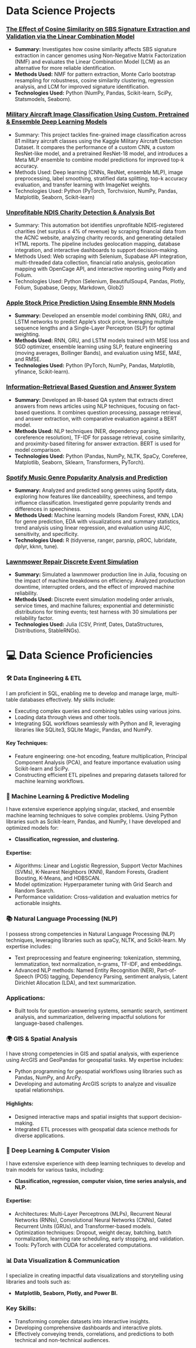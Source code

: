 # Data Science Projects

### [**The Effect of Cosine Similarity on SBS Signature Extraction and Validation via the Linear Combination Model**](https://github.com/Jmarkey11/The-Effect-of-Cosine-Similarity-on-SBS-Signature-Extraction-and-Validation)

- **Summary:** Investigates how cosine similarity affects SBS signature extraction in cancer genomes using Non-Negative Matrix Factorization (NMF) and evaluates the Linear Combination Model (LCM) as an alternative for more reliable identification.  
- **Methods Used:** NMF for pattern extraction, Monte Carlo bootstrap resampling for robustness, cosine similarity clustering, regression analysis, and LCM for improved signature identification.  
- **Technologies Used:** Python (NumPy, Pandas, Scikit-learn, SciPy, Statsmodels, Seaborn).

### [**Military Aircraft Image Classification Using Custom, Pretrained & Ensemble Deep Learning Models**](https://github.com/Jmarkey11/Military-Aircraft-Image-Classification/tree/main)

- Summary: This project tackles fine-grained image classification across 81 military aircraft classes using the Kaggle Military Aircraft Detection Dataset. It compares the performance of a custom CNN, a custom ResNet-like model, and a pretrained ResNet-18 model, and introduces a Meta MLP ensemble to combine model predictions for improved top-k accuracy.
- Methods Used: Deep learning (CNNs, ResNet, ensemble MLP), image preprocessing, label smoothing, stratified data splitting, top-k accuracy evaluation, and transfer learning with ImageNet weights.
- Technologies Used: Python (PyTorch, Torchvision, NumPy, Pandas, Matplotlib, Seaborn, Scikit-learn)

### [**Unprofitable NDIS Charity Detection & Analysis Bot**](https://github.com/Jmarkey11/Unprofitable-NDIS-Charity-Web-Scraping-And-Analysis)
- Summary: This automation bot identifies unprofitable NDIS-registered charities (net surplus ≤ 4% of revenue) by scraping financial data from the ACNC website, analyzing charity records, and generating detailed HTML reports. The pipeline includes geolocation mapping, database integration, and interactive dashboards to support decision-making.
- Methods Used: Web scraping with Selenium, Supabase API integration, multi-threaded data collection, financial ratio analysis, geolocation mapping with OpenCage API, and interactive reporting using Plotly and Folium.
- Technologies Used: Python (Selenium, BeautifulSoup4, Pandas, Plotly, Folium, Supabase, Geopy, Markdown, Glob2)

### [**Apple Stock Price Prediction Using Ensemble RNN Models**](https://github.com/Jmarkey11/Stock-Price-Prediction-Using-Ensemble-RNN-Models)

- **Summary:** Developed an ensemble model combining RNN, GRU, and LSTM networks to predict Apple’s stock price, leveraging multiple sequence lengths and a Single-Layer Perceptron (SLP) for optimal weighting.  
- **Methods Used:** RNN, GRU, and LSTM models trained with MSE loss and SGD optimizer, ensemble learning using SLP, feature engineering (moving averages, Bollinger Bands), and evaluation using MSE, MAE, and RMSE.  
- **Technologies Used:** Python (PyTorch, NumPy, Pandas, Matplotlib, yfinance, Scikit-learn).

### [**Information-Retrieval Based Question and Answer System**](https://github.com/Jmarkey11/Article-Question-and-Answer-System)  

- **Summary:** Developed an IR-based QA system that extracts direct answers from news articles using NLP techniques, focusing on fact-based questions. It combines question processing, passage retrieval, and answer extraction, with comparative evaluation against a BERT model.  
- **Methods Used:** NLP techniques (NER, dependency parsing, coreference resolution), TF-IDF for passage retrieval, cosine similarity, and proximity-based filtering for answer extraction. BERT is used for model comparison.  
- **Technologies Used:** Python (Pandas, NumPy, NLTK, SpaCy, Coreferee, Matplotlib, Seaborn, Sklearn, Transformers, PyTorch).

### [**Spotify Music Genre Popularity Analysis and Prediction**](https://github.com/Jmarkey11/Music-Genre-Analysis-and-Prediction)  

- **Summary:** Analyzed and predicted song genres using Spotify data, exploring how features like danceability, speechiness, and tempo influence classification. Investigated genre popularity trends and differences in speechiness.  
- **Methods Used:** Machine learning models (Random Forest, KNN, LDA) for genre prediction, EDA with visualizations and summary statistics, trend analysis using linear regression, and evaluation using AUC, sensitivity, and specificity.  
- **Technologies Used:** R (tidyverse, ranger, parsnip, pROC, lubridate, dplyr, kknn, tune).

### [**Lawnmower Repair Discrete Event Simulation**](https://github.com/Jmarkey11/Lawnmower-Repair-Discrete-Event-Simulation)  

- **Summary:** Simulated a lawnmower production line in Julia, focusing on the impact of machine breakdowns on efficiency. Analyzed production downtime, interrupted orders, and the effect of improved machine reliability.  
- **Methods Used:** Discrete event simulation modeling order arrivals, service times, and machine failures; exponential and deterministic distributions for timing events; test harness with 30 simulations per reliability factor.  
- **Technologies Used:** Julia (CSV, Printf, Dates, DataStructures, Distributions, StableRNGs).  

# 💻 Data Science Proficiencies

### 🛠️ Data Engineering & ETL
I am proficient in SQL, enabling me to develop and manage large, multi-table databases effectively. My skills include:
- Executing complex queries and combining tables using various joins.
- Loading data through views and other tools.
- Integrating SQL workflows seamlessly with Python and R, leveraging libraries like SQLite3, SQLite Magic, Pandas, and NumPy.

#### Key Techniques:
- Feature engineering: one-hot encoding, feature multiplication, Principal Component Analysis (PCA), and feature importance evaluation using Scikit-learn and SciPy.
- Constructing efficient ETL pipelines and preparing datasets tailored for machine learning workflows.

### 🤖 Machine Learning & Predictive Modeling
I have extensive experience applying singular, stacked, and ensemble machine learning techniques to solve complex problems. Using Python libraries such as Scikit-learn, Pandas, and NumPy, I have developed and optimized models for:
- **Classification, regression, and clustering.**

#### Expertise:
- Algorithms: Linear and Logistic Regression, Support Vector Machines (SVMs), K-Nearest Neighbors (KNN), Random Forests, Gradient Boosting, K-Means, and HDBSCAN.
- Model optimization: Hyperparameter tuning with Grid Search and Random Search.
- Performance validation: Cross-validation and evaluation metrics for actionable insights.

### 📚 Natural Language Processing (NLP)
I possess strong competencies in Natural Language Processing (NLP) techniques, leveraging libraries such as spaCy, NLTK, and Scikit-learn. My expertise includes:
- Text preprocessing and feature engineering: tokenization, stemming, lemmatization, text normalization, n-grams, TF-IDF, and embeddings.
- Advanced NLP methods: Named Entity Recognition (NER), Part-of-Speech (POS) tagging, Dependency Parsing, sentiment analysis, Latent Dirichlet Allocation (LDA), and text summarization.

### Applications:
- Built tools for question-answering systems, semantic search, sentiment analysis, and summarization, delivering impactful solutions for language-based challenges.

### 🌍 GIS & Spatial Analysis
I have strong competencies in GIS and spatial analysis, with experience using ArcGIS and GeoPandas for geospatial tasks. My expertise includes:
- Python programming for geospatial workflows using libraries such as Pandas, NumPy, and ArcPy.
- Developing and automating ArcGIS scripts to analyze and visualize spatial relationships.

#### Highlights:
- Designed interactive maps and spatial insights that support decision-making.
- Integrated ETL processes with geospatial data science methods for diverse applications.

### 🧠 Deep Learning & Computer Vision
I have extensive experience with deep learning techniques to develop and train models for various tasks, including:
- **Classification, regression, computer vision, time series analysis, and NLP.**

#### Expertise:
- Architectures: Multi-Layer Perceptrons (MLPs), Recurrent Neural Networks (RNNs), Convolutional Neural Networks (CNNs), Gated Recurrent Units (GRUs), and Transformer-based models.
- Optimization techniques: Dropout, weight decay, batching, batch normalization, learning rate scheduling, early stopping, and validation.
- Tools: PyTorch with CUDA for accelerated computations.

### 📊 Data Visualization & Communication
I specialize in creating impactful data visualizations and storytelling using libraries and tools such as:
- **Matplotlib, Seaborn, Plotly, and Power BI.**

### Key Skills:
- Transforming complex datasets into interactive insights.
- Developing comprehensive dashboards and interactive plots.
- Effectively conveying trends, correlations, and predictions to both technical and non-technical audiences.
